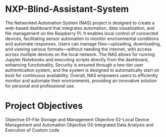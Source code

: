 # NXP-Blind-Assistant-System

The Networked Automation System (NAS) project is designed to create a web-based dashboard that integrates automation, data visualization, and file management on the Raspberry Pi. It enables local control of connected devices, facilitating sensor automation to monitor environmental conditions and automate responses. Users can manage files—uploading, downloading, and viewing various formats—without needing the internet, with access across multiple devices on the local network. The NAS allows for running Jupyter Notebooks and executing scripts directly from the dashboard, enhancing functionality. Security is ensured through a two-tier user authentication system, and the system is designed to automatically start on boot for continuous availability. Overall, NAS empowers users to efficiently monitor and automate their environments, providing an innovative solution for personal and professional use.

# Project Objectives
Objective 01-File Storage and Management
Objective 02-Local Device Management and Automation
Objective 03-Integrated Data Analysis and Execution of Custom code

